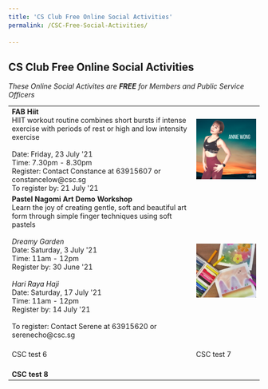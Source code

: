 ```yaml
---
title: 'CS Club Free Online Social Activities'
permalink: /CSC-Free-Social-Activities/

---
```


## CS Club Free Online Social Activities

<i>These Online Social Activites are <b>FREE</b> for Members and Public Service Officers</i>



<table>
	<tr>
		<td>
			<b>FAB Hiit</b> <br>
			HIIT workout routine combines short bursts if intense exercise with periods of rest or high and low intensity exercise 
			<br>
			<br>
			Date: Friday, 23 July '21 <br>
			Time: 7.30pm - 8.30pm <br>
			Register: Contact Constance at 63915607 or constancelow@csc.sg <br>
			To register by: 21 July '21
		</td>
		<td>
			<img src="/images/sa/fab hiit.png"/>
		</td>
	</tr>
	<tr>
		<td>
			<b>Pastel Nagomi Art Demo Workshop</b> <br>
			Learn the joy of creating gentle, soft and beautiful art form through simple finger techniques using soft pastels
			<br>
			<br>
			<i>Dreamy Garden</i> <br>
			Date: Saturday, 3 July '21 <br>
			Time: 11am - 12pm <br>
			Register by: 30 June '21 <br>
			<br>
			<i>Hari Raya Haji</i> <br>
			Date: Saturday, 17 July '21 <br>
			Time: 11am - 12pm <br>
			Register by: 14 July '21 <br>
			<br>
			To register: Contact Serene at 63915620 or serenecho@csc.sg <br>
			<br>
		</td>
		<td>
			 <img src="/images/sa/pastel nagomi.png"/>
		</td>
	</tr>
	<tr>
		<td>
			CSC test 6
		</td>
		<td>
			CSC test 7
		</td>
	</tr>
	<tr>
		<td colspan="2">
			<br>
			<b>CSC test 8</b>
		</td>
	</tr>

</table>
<br>
